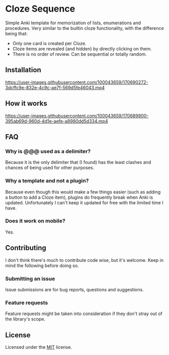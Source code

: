 # Cloze Sequence

Simple Anki template for memorization of lists, enumerations and procedures. Very similar to the builtin cloze functionality, with the difference being that:

- Only one card is created per Cloze.
- Cloze items are revealed (and hidden) by directly clicking on them.
- There is no order of review. Can be sequential or totally random.

## Installation

https://user-images.githubusercontent.com/100043659/170690272-3dcffc9e-832e-4c9c-ae7f-569d5fe46043.mp4

## How it works

https://user-images.githubusercontent.com/100043659/170689900-395ab69d-960d-4d1e-aefe-a8980dd5d334.mp4

## FAQ

### Why is @@@ used as a delimiter?

Because it is the only delimiter that (I found) has the least clashes and chances of being used for other purposes.

### Why a template and not a plugin?

Because even though this would make a few things easier (such as adding a button to add a Cloze item), plugins do frequently break when Anki is updated. Unfortunately I can't keep it updated for free with the limited time I have.

### Does it work on mobile?

Yes.

## Contributing

I don't think there's much to contribute code wise, but it's welcome. Keep in mind the following before doing so.

### Submitting an issue

Issue submissions are for bug reports, questions and suggestions.

### Feature requests

Feature requests might be taken into consideration if they don't stray out of the library's scope.

## License

Licensed under the [MIT](LICENSE) license.
